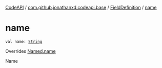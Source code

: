 [CodeAPI](../../index.md) / [com.github.jonathanxd.codeapi.base](../index.md) / [FieldDefinition](index.md) / [name](.)

# name

`val name: `[`String`](https://kotlinlang.org/api/latest/jvm/stdlib/kotlin/-string/index.html)

Overrides [Named.name](../-named/name.md)

Name

